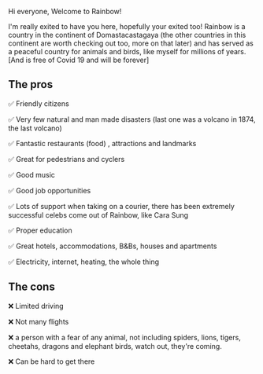 Hi everyone, 
Welcome to Rainbow!

I'm really exited to have you here, hopefully your exited too!
Rainbow is a country in the continent of Domastacastagaya (the other countries in this continent are worth checking out too, more on that later)
and has served as a peaceful country for animals and birds, like myself for millions of years. 
[And is free of Covid 19 and will be forever] 

## The pros

✅ Friendly citizens

✅ Very few natural and man made disasters (last one was a volcano in 1874, the last volcano) 

✅ Fantastic restaurants (food) , attractions and landmarks

✅ Great for pedestrians and cyclers

✅ Good music

✅ Good job opportunities 

✅ Lots of support when  taking on a courier, there has been extremely successful celebs come
  out of Rainbow, like Cara Sung 

✅ Proper education 

✅ Great hotels, accommodations, B&Bs, houses and apartments

✅ Electricity, internet, heating, the whole thing 

## The cons

❌ Limited driving

❌ Not many flights

❌  a person with a fear of any animal, not including spiders, lions, tigers, cheetahs, dragons and elephant birds, watch out, they're coming. 

❌ Can be hard to get there
